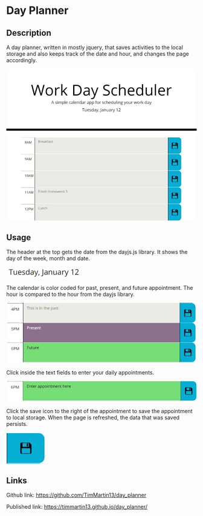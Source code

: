 # Day Planner

## Description

A day planner, written in mostly jquery, that saves activities to the local storage and also keeps track of the date and hour, and changes the page accordingly.


![page example](./Assets/images/dayPlanner.jpg)



## Usage


The header at the top gets the date from the dayjs.js library.  It shows the day of the week, month and date.

![date example](./Assets/images/date.jpg)


The calendar is color coded for past, present, and future appointment.  The hour is compared to the hour from the dayjs library.

![color example](./Assets/images/pastPresentFuture.jpg)


Click inside the text fields to enter your daily appointments.

![timeBlock example](./Assets/images/timeBlock.jpg)


Click the save icon to the right of the appointment to save the appointment to local storage.  When the page is refreshed, the data that was saved persists.

![save example](./Assets/images/saveButton.jpg)


## Links

Github link: https://github.com/TimMartin13/day_planner

Published link: https://timmartin13.github.io/day_planner/

